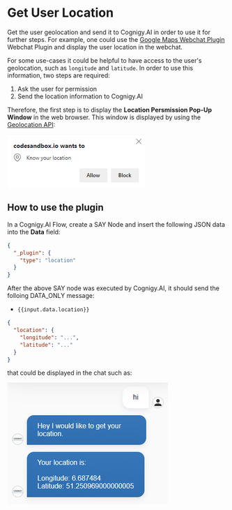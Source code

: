 # Get User Location

Get the user geolocation and send it to Cognigy.AI in order to use it for further steps. For example, one could use the [Google Maps Webchat Plugin](../google-maps/) Webchat Plugin and display the user location in the webchat.

For some use-cases it could be helpful to have access to the user's geolocation, such as `longitude` and `latitude`. In order to use this information, two steps are required:

1. Ask the user for permission
2. Send the location information to Cognigy.AI

Therefore, the first step is to display the **Location Persmission Pop-Up Window** in the web browser. This window is displayed by using the [Geolocation API](https://developer.mozilla.org/en-US/docs/Web/API/Geolocation_API):

<img src="./docs/askForPermissionUserLocation.png"></img>


## How to use the plugin

In a Cognigy.AI Flow, create a SAY Node and insert the following JSON data into the **Data** field:

```json
{
  "_plugin": {
    "type": "location"
  }
}
```

After the above SAY node was executed by Cognigy.AI, it should send the folloing DATA_ONLY message:

- `{{input.data.location}}`

```json
{
  "location": {
    "longitude": "...",
    "latitude": "..."
  }
}
```

that could be displayed in the chat such as:

<img src="./docs/successUserBrowserLocation.png"></img>